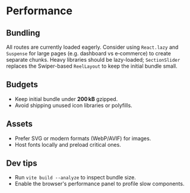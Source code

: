 # Performance

## Bundling

All routes are currently loaded eagerly. Consider using `React.lazy` and `Suspense` for large pages (e.g. dashboard vs e‑commerce) to create separate chunks. Heavy libraries should be lazy-loaded; `SectionSlider` replaces the Swiper-based `ReelLayout` to keep the initial bundle small.

## Budgets

- Keep initial bundle under **200 kB** gzipped.
- Avoid shipping unused icon libraries or polyfills.

## Assets

- Prefer SVG or modern formats (WebP/AVIF) for images.
- Host fonts locally and preload critical ones.

## Dev tips

- Run `vite build --analyze` to inspect bundle size.
- Enable the browser's performance panel to profile slow components.
